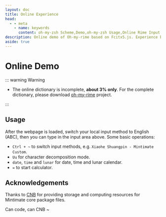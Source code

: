 ```yaml
---
layout: doc
title: Online Experience
head:
  - - meta
    - name: keywords
      content: oh-my-zsh Scheme,Demo,oh-my-zsh Usage,Online Rime Input
description: Online demo of Oh-my-rime based on Fcitx5.js. Experience basic features like date, time, lunar calendar, calculator, etc.
aside: true
---
```


# Online Demo
<rime/>

::: warning Warning

- The online dictionary is incomplete, **about 3% only**. For the complete dictionary, please download [oh-my-rime](https://github.com/Mintimate/oh-my-rime) project.

:::

## Usage

After the webpage is loaded, switch your local input method to English (ABC), then you can type in the input area above. Some basic operations:
- `Ctrl + ~` to switch input methods, e.g. `Xiaohe Shuangpin - Mintimate Custom`.
- `Uu` for character decomposition mode.
- `date`, `time` and `lunar` for date, time and lunar calendar.
- `=` to start calculator.

## Acknowledgements
Thanks to [CNB](https://cnb.cool) for providing storage and computing resources for Mintimate core package files.

Can code, can CNB ~